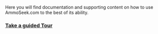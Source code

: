 <!-- TITLE: AmmoSeek -->
<!-- SUBTITLE: Welcome the AmmoSeek.com documentation -->

Here you will find documentation and supporting content on how to use AmmoSeek.com to the best of its ability.

### [Take a guided Tour](site-tour)